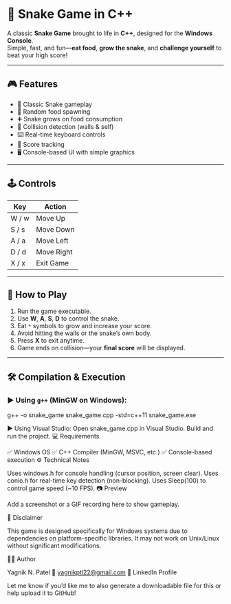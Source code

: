 # 🐍 Snake Game in C++

A classic **Snake Game** brought to life in **C++**, designed for the **Windows Console**.  
Simple, fast, and fun—**eat food**, **grow the snake**, and **challenge yourself** to beat your high score!

---

## 🎮 Features

- 🐍 Classic Snake gameplay  
- 🎯 Random food spawning  
- ➕ Snake grows on food consumption  
- 🧱 Collision detection (walls & self)  
- ⌨️ Real-time keyboard controls  
- 🧮 Score tracking  
- 🖥️ Console-based UI with simple graphics  

---

## 🕹️ Controls

| Key   | Action      |
|-------|-------------|
| W / w | Move Up     |
| S / s | Move Down   |
| A / a | Move Left   |
| D / d | Move Right  |
| X / x | Exit Game   |

---

## 🚀 How to Play

1. Run the game executable.
2. Use **W**, **A**, **S**, **D** to control the snake.
3. Eat `*` symbols to grow and increase your score.
4. Avoid hitting the walls or the snake’s own body.
5. Press **X** to exit anytime.
6. Game ends on collision—your **final score** will be displayed.

---

## 🛠️ Compilation & Execution

### ▶️ Using `g++` (MinGW on Windows):

g++ -o snake_game snake_game.cpp -std=c++11
snake_game.exe

▶️ Using Visual Studio:
Open snake_game.cpp in Visual Studio.
Build and run the project.
💻 Requirements

✅ Windows OS
✅ C++ Compiler (MinGW, MSVC, etc.)
✅ Console-based execution
⚙️ Technical Notes

Uses windows.h for console handling (cursor position, screen clear).
Uses conio.h for real-time key detection (non-blocking).
Uses Sleep(100) to control game speed (~10 FPS).
📷 Preview

Add a screenshot or a GIF recording here to show gameplay.

📌 Disclaimer

This game is designed specifically for Windows systems due to dependencies on platform-specific libraries.
It may not work on Unix/Linux without significant modifications.

👨‍💻 Author

Yagnik N. Patel
📧 yagnikptl22@gmail.com
🔗 LinkedIn Profile

Let me know if you’d like me to also generate a downloadable file for this or help upload it to GitHub!
